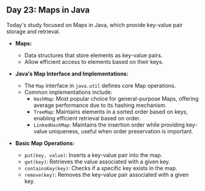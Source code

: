 ## Day 23: Maps in Java

Today's study focused on Maps in Java, which provide key-value pair storage and retrieval.

* **Maps:**
    * Data structures that store elements as key-value pairs.
    * Allow efficient access to elements based on their keys.

* **Java's Map Interface and Implementations:**
    * The `Map` interface in `java.util` defines core Map operations.
    * Common implementations include:
        * `HashMap`: Most popular choice for general-purpose Maps, offering average performance due to its hashing mechanism.
        * `TreeMap`: Maintains elements in a sorted order based on keys, enabling efficient retrieval based on order.
        * `LinkedHashMap`: Maintains the insertion order while providing key-value uniqueness, useful when order preservation is important.

* **Basic Map Operations:**
    * `put(key, value)`: Inserts a key-value pair into the map.
    * `get(key)`: Retrieves the value associated with a given key.
    * `containsKey(key)`: Checks if a specific key exists in the map.
    * `remove(key)`: Removes the key-value pair associated with a given key.